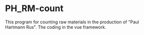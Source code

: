 # PH_RM-count
This program for counting raw materials in the production of "Paul Hartmann Rus".
The coding in the vue framework.
